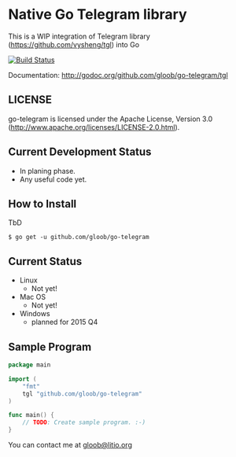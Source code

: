 Native Go Telegram library
==========================

This is a WIP integration of Telegram library (https://github.com/vysheng/tgl) into Go

[![Build Status](https://travis-ci.org/gloob/go-telegram.png)](https://travis-ci.org/gloob/go-telegram)

Documentation: http://godoc.org/github.com/gloob/go-telegram/tgl

LICENSE
-------

go-telegram is licensed under the Apache License, Version 3.0 (http://www.apache.org/licenses/LICENSE-2.0.html).

Current Development Status
--------------------------

 * In planing phase.
 * Any useful code yet.

How to Install
--------------

TbD

    $ go get -u github.com/gloob/go-telegram

Current Status
--------------

 * Linux
   * Not yet!
 * Mac OS
   * Not yet!
 * Windows
   * planned for 2015 Q4

Sample Program
--------------

```go
package main

import (
    "fmt"
    tgl "github.com/gloob/go-telegram"
)

func main() {
    // TODO: Create sample program. :-)
}
```

You can contact me at gloob@litio.org
